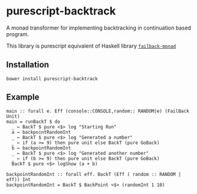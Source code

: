 # purescript-backtrack

A monad transformer for implementing backtracking in continuation based program.

This library is purescript equivalent of Haskell library [`failback-monad`](http://haskell-web.blogspot.com/2012/03/failback-monad.html)

## Installation

```
bower install purescript-backtrack
```

## Example

```
main :: forall e. Eff (console::CONSOLE,random:: RANDOM|e) (FailBack Unit)
main = runBackT $ do
  _ ← BackT $ pure <$> log "Starting Run"
  a ← backpointRandomInt
  _ ← BackT $ pure <$> log "Generated a number"
  _ ← if (a >= 9) then pure unit else BackT (pure GoBack)
  b ← backpointRandomInt
  _ ← BackT $ pure <$> log "Generated another number"
  _ ← if (b >= 9) then pure unit else BackT (pure GoBack)
  BackT $ pure <$> logShow (a + b)

backpointRandomInt :: forall eff. BackT (Eff ( random :: RANDOM | eff)) Int
backpointRandomInt = BackT $ BackPoint <$> (randomInt 1 10)

```
